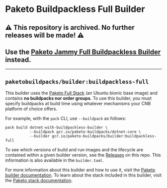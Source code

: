 # Paketo Buildpackless Full Builder

## ⚠️ This repository is archived. No further releases will be made! ⚠️

## Use the [Paketo Jammy Full Buildpackless Builder](https://github.com/paketo-buildpacks/builder-jammy-buildpackless-full) instead.

---

## `paketobuildpacks/builder:buildpackless-full`

This builder uses the [Paketo Full Stack](https://github.com/paketo-buildpacks/full-stack-release) (an Ubuntu bionic base image)
and contains **no buildpacks nor order groups**. To use this builder, you must specify buildpacks
at build time using whatever mechanisms your CNB platform of choice offers.

For example, with the `pack` CLI, use `--buildpack` as follows:
```
pack build dotnet-with-buildpackless-builder \
           --buildpack gcr.io/paketo-buildpacks/dotnet-core \
           --builder gcr.io/paketo-buildpacks/builder:buildpackless-full

```

To see which versions of build and run images and the lifecycle
are contained within a given builder version, see the
[Releases](https://github.com/paketo-buildpacks/buildpackless-full-builder/releases) on this
repo. This information is also available in the `builder.toml`.

For more information about this builder and how to use it, visit the [Paketo
builder documentation](https://paketo.io/docs/builders/).  To learn about the
stack included in this builder, visit the [Paketo stack
documentation](https://paketo.io/docs/stacks/).
